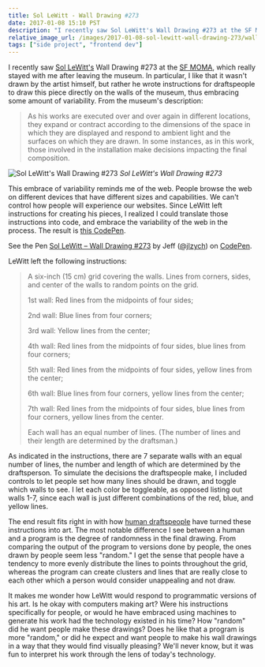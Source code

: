 ```yaml
---
title: Sol LeWitt - Wall Drawing #273
date: 2017-01-08 15:10 PST
description: "I recently saw Sol LeWitt's Wall Drawing #273 at the SF MOMA, which really stayed with me after leaving the museum. In particular, I like that it wasn't drawn by the artist himself, but rather he wrote instructions for draftspeople to draw this piece directly on the walls of the museum, thus embracing some amount of variability."
relative_image_url: /images/2017-01-08-sol-lewitt-wall-drawing-273/wall7.jpg
tags: ["side project", "frontend dev"]
---
```


I recently saw [Sol LeWitt's](https://en.wikipedia.org/wiki/Sol_LeWitt) Wall Drawing #273 at the [SF MOMA](https://www.sfmoma.org/), which really stayed with me after leaving the museum. In particular, I like that it wasn't drawn by the artist himself, but rather he wrote instructions for draftspeople to draw this piece directly on the walls of the museum, thus embracing some amount of variability. From the museum's description:

> As his works are executed over and over again in different locations, they expand or contract according to the dimensions of the space in which they are displayed and respond to ambient light and the surfaces on which they are drawn. In some instances, as in this work, those involved in the installation make decisions impacting the final composition.

![Sol LeWitt's Wall Drawing #273](/images/2017-01-08-sol-lewitt-wall-drawing-273/wall7.jpg)
_Sol LeWitt's Wall Drawing #273_

This embrace of variability reminds me of the web. People browse the web on different devices that have different sizes and capabilities. We can't control how people will experience our websites. Since LeWitt left instructions for creating his pieces, I realized I could translate those instructions into code, and embrace the variability of the web in the process. The result is [this CodePen](http://codepen.io/jlzych/full/rjVoby/).

<p data-height="465" data-theme-id="0" data-slug-hash="rjVoby" data-default-tab="result" data-user="jlzych" data-embed-version="2" data-pen-title="Sol LeWitt – Wall Drawing #273" class="codepen">See the Pen <a href="http://codepen.io/jlzych/pen/rjVoby/">Sol LeWitt – Wall Drawing #273</a> by Jeff (<a href="http://codepen.io/jlzych">@jlzych</a>) on <a href="http://codepen.io">CodePen</a>.</p>
<script async src="https://production-assets.codepen.io/assets/embed/ei.js"></script>

LeWitt left the following instructions:

> A six-inch (15 cm) grid covering the walls. Lines from corners, sides, and center of the walls to random points on the grid.
>
> 1st wall: Red lines from the midpoints of four sides;
>
> 2nd wall: Blue lines from four corners;
>
> 3rd wall: Yellow lines from the center;
>
> 4th wall: Red lines from the midpoints of four sides, blue lines from four corners;
>
> 5th wall: Red lines from the midpoints of four sides, yellow lines from the center;
>
> 6th wall: Blue lines from four corners, yellow lines from the center;
>
> 7th wall: Red lines from the midpoints of four sides, blue lines from four corners, yellow lines from the center.
>
> Each wall has an equal number of lines. (The number of lines and their length are determined by the draftsman.)

As indicated in the instructions, there are 7 separate walls with an equal number of lines, the number and length of which are determined by the draftsperson. To simulate the decisions the draftspeople make, I included controls to let people set how many lines should be drawn, and toggle which walls to see. I let each color be toggleable, as opposed listing out walls 1-7, since each wall is just different combinations of the red, blue, and yellow lines.

The end result fits right in with how [human draftspeople](https://www.google.com/search?q=wall+drawing+273&tbm=isch&tbo=u&source=univ&sa=X&ved=0ahUKEwjV6Jub4LPRAhUD1mMKHclqAr4QsAQIIQ&biw=1438&bih=780) have turned these instructions into art. The most notable difference I see between a human and a program is the degree of randomness in the final drawing. From comparing the output of the program to versions done by people, the ones drawn by people seem less "random." I get the sense that people have a tendency to more evenly distribute the lines to points throughout the grid, whereas the program can create clusters and lines that are really close to each other which a person would consider unappealing and not draw.

It makes me wonder how LeWitt would respond to programmatic versions of his art. Is he okay with computers making art? Were his instructions specifically for people, or would he have embraced using machines to generate his work had the technology existed in his time? How "random" did he want people make these drawings? Does he like that a program is more "random," or did he expect and want people to make his wall drawings in a way that they would find visually pleasing? We'll never know, but it was fun to interpret his work through the lens of today's technology.
